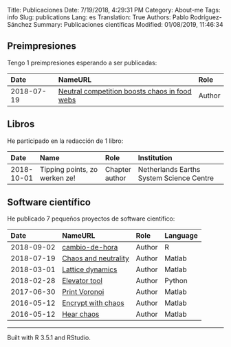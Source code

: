 Title: Publicaciones
Date: 7/19/2018, 4:29:31 PM
Category: About-me
Tags: info
Slug: publications
Lang: es
Translation: True
Authors: Pablo Rodríguez-Sánchez
Summary: Publicaciones científicas
Modified: 01/08/2019, 11:46:34

Preimpresiones
--------------

Tengo 1 preimpresiones esperando a ser publicadas:

<table>
<thead>
<tr class="header">
<th align="left">Date</th>
<th align="left">NameURL</th>
<th align="left">Role</th>
</tr>
</thead>
<tbody>
<tr class="odd">
<td align="left">2018-07-19</td>
<td align="left"><a href="https://arxiv.org/abs/1807.06901">Neutral competition boosts chaos in food webs</a></td>
<td align="left">Author</td>
</tr>
</tbody>
</table>

Libros
------

He participado en la redacción de 1 libro:

<table>
<colgroup>
<col width="11%" />
<col width="30%" />
<col width="15%" />
<col width="41%" />
</colgroup>
<thead>
<tr class="header">
<th align="left">Date</th>
<th align="left">Name</th>
<th align="left">Role</th>
<th align="left">Institution</th>
</tr>
</thead>
<tbody>
<tr class="odd">
<td align="left">2018-10-01</td>
<td align="left">Tipping points, zo werken ze!</td>
<td align="left">Chapter author</td>
<td align="left">Netherlands Earths System Science Centre</td>
</tr>
</tbody>
</table>

Software científico
-------------------

He publicado 7 pequeños proyectos de software científico:

<table>
<thead>
<tr class="header">
<th align="left">Date</th>
<th align="left">NameURL</th>
<th align="left">Role</th>
<th align="left">Language</th>
</tr>
</thead>
<tbody>
<tr class="odd">
<td align="left">2018-09-02</td>
<td align="left"><a href="https://pabrod.shinyapps.io/cambio-de-hora/">cambio-de-hora</a></td>
<td align="left">Author</td>
<td align="left">R</td>
</tr>
<tr class="even">
<td align="left">2018-07-19</td>
<td align="left"><a href="https://zenodo.org/record/1319590#.W1X0r9IzY2w">Chaos and neutrality</a></td>
<td align="left">Author</td>
<td align="left">Matlab</td>
</tr>
<tr class="odd">
<td align="left">2018-03-01</td>
<td align="left"><a href="https://github.com/PabRod/Lattice-Dynamics">Lattice dynamics</a></td>
<td align="left">Author</td>
<td align="left">Matlab</td>
</tr>
<tr class="even">
<td align="left">2018-02-28</td>
<td align="left"><a href="https://github.com/PabRod/elevator-tool">Elevator tool</a></td>
<td align="left">Author</td>
<td align="left">Python</td>
</tr>
<tr class="odd">
<td align="left">2017-06-30</td>
<td align="left"><a href="https://github.com/PabRod/PrintVoronoi">Print Voronoi</a></td>
<td align="left">Author</td>
<td align="left">Matlab</td>
</tr>
<tr class="even">
<td align="left">2016-05-12</td>
<td align="left"><a href="https://gist.github.com/PabRod/bf6349734c3702cf99bf416872f5a537">Encrypt with chaos</a></td>
<td align="left">Author</td>
<td align="left">Matlab</td>
</tr>
<tr class="odd">
<td align="left">2016-05-12</td>
<td align="left"><a href="https://gist.github.com/PabRod/bf111dbf14ad0f1419deaa29fcf08ebd">Hear chaos</a></td>
<td align="left">Author</td>
<td align="left">Matlab</td>
</tr>
</tbody>
</table>

------------------------------------------------------------------------

Built with R 3.5.1 and RStudio.
